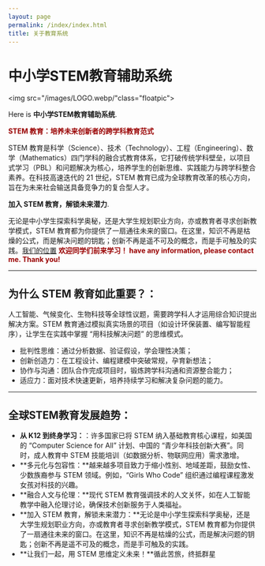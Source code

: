 ```yaml
---
layout: page
permalink: /index/index.html
title: 关于教育系统
---
```


#  中小学STEM教育辅助系统

<img src="/images/LOGO.webp/"class="floatpic">

Here is **中小学STEM教育辅助系统**.<br>

**<font color="#990000">STEM 教育：培养未来创新者的跨学科教育范式</font>**

STEM 教育是科学（Science）、技术（Technology）、工程（Engineering）、数学（Mathematics）四门学科的融合式教育体系，它打破传统学科壁垒，以项目式学习（PBL）和问题解决为核心，培养学生的创新思维、实践能力与跨学科整合素养。在科技高速迭代的 21 世纪，STEM 教育已成为全球教育改革的核心方向，旨在为未来社会输送具备竞争力的复合型人才。

**加入 STEM 教育，解锁未来潜力**.<br>

无论是中小学生探索科学奥秘，还是大学生规划职业方向，亦或教育者寻求创新教学模式，STEM 教育都为你提供了一扇通往未来的窗口。在这里，知识不再是枯燥的公式，而是解决问题的钥匙；创新不再是遥不可及的概念，而是手可触及的实践。[我们的位置](https://emingyou.github.io/index/) 
**<font color="#990000">欢迎同学们前来学习！ have any information, please contact me. Thank you!</font>**

---

## 为什么 STEM 教育如此重要？：

人工智能、气候变化、生物科技等全球性议题，需要跨学科人才运用综合知识提出解决方案。STEM 教育通过模拟真实场景的项目（如设计环保装置、编写智能程序），让学生在实践中掌握 “用科技解决问题” 的思维模式。

- 批判性思维：通过分析数据、验证假设，学会理性决策；
- 创新创造力：在工程设计、编程建模中突破常规，孕育新想法；
- 协作与沟通：团队合作完成项目时，锻炼跨学科沟通和资源整合能力；
- 适应力：面对技术快速更新，培养持续学习和解决复杂问题的能力。



---

## 全球STEM教育发展趋势：

- **从 K12 到终身学习：**：许多国家已将 STEM 纳入基础教育核心课程，如美国的 “Computer Science for All” 计划、中国的 “青少年科技创新大赛”。同时，成人教育中 STEM 技能培训（如数据分析、物联网应用）需求激增。
- **多元化与包容性：**越来越多项目致力于缩小性别、地域差距，鼓励女性、少数族裔参与 STEM 领域。例如，“Girls Who Code” 组织通过编程课程激发女孩对科技的兴趣。
- **融合人文与伦理：**现代 STEM 教育强调技术的人文关怀，如在人工智能教学中融入伦理讨论，确保技术创新服务于人类福祉。
- **加入 STEM 教育，解锁未来潜力：**无论是中小学生探索科学奥秘，还是大学生规划职业方向，亦或教育者寻求创新教学模式，STEM 教育都为你提供了一扇通往未来的窗口。在这里，知识不再是枯燥的公式，而是解决问题的钥匙；创新不再是遥不可及的概念，而是手可触及的实践。
- **让我们一起，用 STEM 思维定义未来！**循此苦旅，终抵群星


<br>



